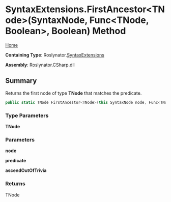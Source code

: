 <a name="_top"></a>

# SyntaxExtensions\.FirstAncestor\<TNode>\(SyntaxNode, Func\<TNode, Boolean>, Boolean\) Method

[Home](../../../README.md#_top)

**Containing Type**: Roslynator\.[SyntaxExtensions](../README.md#_top)

**Assembly**: Roslynator\.CSharp\.dll

## Summary

Returns the first node of type **TNode** that matches the predicate\.

```csharp
public static TNode FirstAncestor<TNode>(this SyntaxNode node, Func<TNode, bool> predicate = null, bool ascendOutOfTrivia = true) where TNode : Microsoft.CodeAnalysis.SyntaxNode
```

### Type Parameters

**TNode**

### Parameters

**node**

**predicate**

**ascendOutOfTrivia**

### Returns

TNode

